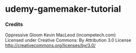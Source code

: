 ﻿# udemy-gamemaker-tutorial

### Credits

Oppressive Gloom Kevin MacLeod (incompetech.com)  
Licensed under Creative Commons: By Attribution 3.0 License  
http://creativecommons.org/licenses/by/3.0/
